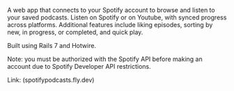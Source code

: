 A web app that connects to your Spotify account to browse and listen to your saved podcasts. Listen on Spotify or on Youtube, with synced progress across platforms. Additional features include liking episodes, sorting by new, in progress, or completed, and quick play. 

Built using Rails 7 and Hotwire.

Note: you must be authorized with the Spotify API before making an account due to Spotify Developer API restrictions.

Link: (spotifypodcasts.fly.dev)
